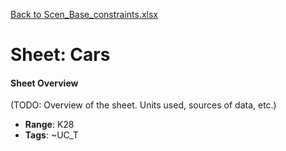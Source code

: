 [Back to Scen_Base_constraints.xlsx](README.md)

# Sheet: Cars

#### Sheet Overview

(TODO: Overview of the sheet. Units used, sources of data, etc.)

- **Range**: K28
- **Tags**: ~UC_T
